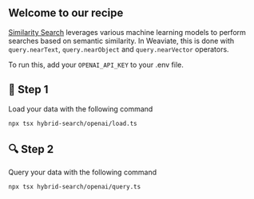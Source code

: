 ## Welcome to our recipe 

[Similarity Search](https://weaviate.io/blog/vector-search-explained) leverages various machine learning models to perform searches based on semantic similarity. In Weaviate, this is done with `query.nearText`, `query.nearObject` and `query.nearVector` operators.

To run this, add your `OPENAI_API_KEY` to your .env file. 

## 🌱 Step 1
Load your data with the following command


```bash
npx tsx hybrid-search/openai/load.ts
```

## 🔍 Step 2
Query your data with the following command

```bash
npx tsx hybrid-search/openai/query.ts
```
